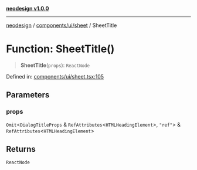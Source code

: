 [**neodesign v1.0.0**](../../../../README.md)

***

[neodesign](../../../../modules.md) / [components/ui/sheet](../README.md) / SheetTitle

# Function: SheetTitle()

> **SheetTitle**(`props`): `ReactNode`

Defined in: [components/ui/sheet.tsx:105](https://github.com/mladjom/neodesign/blob/12ebc446849a001345c104056aef95c6372b148e/components/ui/sheet.tsx#L105)

## Parameters

### props

`Omit`\<`DialogTitleProps` & `RefAttributes`\<`HTMLHeadingElement`\>, `"ref"`\> & `RefAttributes`\<`HTMLHeadingElement`\>

## Returns

`ReactNode`
